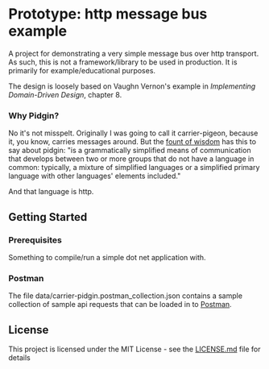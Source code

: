 # Prototype: http message bus example

A project for demonstrating a very simple message bus over http transport. As such, this is not a framework/library to be used in production. It is primarily for example/educational purposes.

The design is loosely based on Vaughn Vernon's example in _Implementing Domain-Driven Design_, chapter 8.

### Why Pidgin?
No it's not misspelt. Originally I was going to call it carrier-pigeon, because it, you know, carries messages around.
But the [fount of wisdom](https://en.wikipedia.org/wiki/Pidgin) has this to say about pidgin:
"is a grammatically simplified means of communication that develops between two or more groups that do not have a language in common: typically, a mixture of simplified languages or a simplified primary language with other languages' elements included."

And that language is http.

## Getting Started

### Prerequisites

Something to compile/run a simple dot net application with.

### Postman

The file data/carrier-pidgin.postman_collection.json contains a sample collection of sample api requests that can be loaded in to [Postman](https://www.getpostman.com/).

## License

This project is licensed under the MIT License - see the [LICENSE.md](LICENSE.md) file for details

